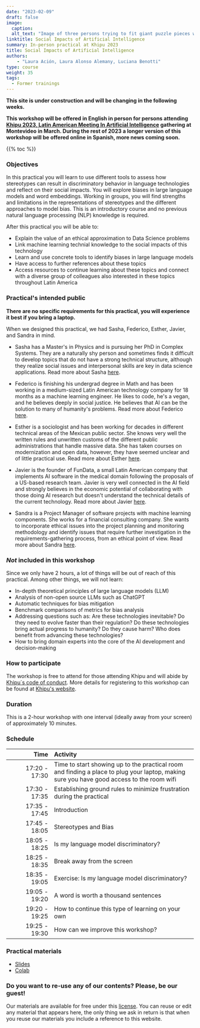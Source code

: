 ```yaml
---
date: "2023-02-09"
draft: false
image:
  caption: 
  alt_text: "Image of three persons trying to fit giant puzzle pieces with an exclamation and question marks on top"
linktitle: Social Impacts of Artificial Intelligence
summary: In-person practical at Khipu 2023 
title: Social Impacts of Artificial Intelligence
authors: 
    - "Laura Ación, Laura Alonso Alemany, Luciana Benotti"
type: course
weight: 35
tags:
  - Former trainings
---
```


**This site is under construction and will be changing in the following weeks.**

**This workshop will be offered in English in person for persons attending [Khipu 2023, Latin American Meeting In Artificial Intelligence](https://khipu.ai/) gathering at Montevideo in March. During the rest of 2023 a longer version of this workshop will be offered online in Spanish, more news coming soon.**

{{% toc %}}

### Objectives 

In this practical you will learn to use different tools to assess how stereotypes can result in discriminatory behavior in language technologies and reflect on their social impacts. You will explore biases in large language models and word embeddings. Working in groups, you will find strengths and limitations in the representations of stereotypes and the different approaches to model bias. This is an introductory course and no previous natural language processing (NLP) knowledge is required.

After this practical you will be able to: 
* Explain the value of an ethical approximation to Data Science problems
* Link machine learning technial knowledge to the social impacts of this technology
* Learn and use concrete tools to identify biases in large language models
* Have access to further references about these topics
* Access resources to continue learning about these topics and connect with a diverse group of colleagues also interested in these topics throughout Latin America

### Practical's intended public

**There are no specific requirements for this practical, you will experience it best if you bring a laptop.**

When we designed this practical, we had Sasha, Federico, Esther, Javier, and Sandra in mind.

* Sasha has a Master's in Physics and is pursuing her PhD in Complex Systems. They are a naturally shy person and sometimes finds it difficult to develop topics that do not have a strong technical structure, although they realize social issues and interpersonal skills are key in data science applications. Read more about Sasha [here](https://www.metadocencia.org/persona/sasha/).

* Federico is finishing his undergrad degree in Math and has been working in a medium-sized Latin American technology company for 18 months as a machine learning engineer. He likes to code, he's a vegan, and he believes deeply in social justice. He believes that AI can be the solution to many of humanity's problems. Read more about Federico [here](https://www.metadocencia.org/persona/federico/).

* Esther is a sociologist and has been working for decades in different technical areas of the Mexican public sector. She knows very well the written rules and unwritten customs of the different public administrations that handle massive data. She has taken courses on modernization and open data, however, they have seemed unclear and of little practical use. Read more about Esther [here](https://www.metadocencia.org/persona/esther/).

* Javier is the founder of FunData, a small Latin American company that implements AI software in the medical domain following the proposals of a US-based research team. Javier is very well connected in the AI field and strongly believes in the economic potential of collaborating with those doing AI research but doesn't understand the technical details of the current technology. Read more about Javier [here](https://www.metadocencia.org/persona/javier/).

* Sandra is a Project Manager of software projects with machine learning components. She works for a financial consulting company. She wants to incorporate ethical issues into the project planning and monitoring methodology and identify issues that require further investigation in the requirements-gathering process, from an ethical point of view. Read more about Sandra [here](https://www.metadocencia.org/persona/sandra/).

### _Not_ included in this workshop

Since we only have 2 hours, a lot of things will be out of reach of this practical. Among other things, we will not learn:

* In-depth theoretical principles of large language models (LLM)
* Analysis of non-open source LLMs such as ChatGPT
* Automatic techniques for bias mitigation
* Benchmark comparisons of metrics for bias analysis
* Addressing questions such as: Are these technologies inevitable? Do they need to evolve faster than their regulation? Do these technologies bring actual progress to humanity? Do they cause harm? Who does benefit from advancing these technologies?
* How to bring domain experts into the core of the AI development and decision-making

### How to participate 

The workshop is free to attend for those attending Khipu and will abide by [Khipu´s code of conduct](https://khipu.ai/conduct/). More details for registering to this workshop can be found at [Khipu's website](https://khipu.ai/).

### Duration

This is a 2-hour workshop with one interval (ideally away from your screen) of approximately 10 minutes.

### Schedule

| Time | Activity |
| ------:|:----------- |
|<img width="150"/>17:20 - 17:30| Time to start showing up to the practical room and finding a place to plug your laptop, making sure you have good access to the room wifi |
|17:30 - 17:35 | Establishing ground rules to minimize frustration during the practical |
|17:35 - 17:45 | Introduction |
|17:45 - 18:05 | Stereotypes and Bias |
|18:05 - 18:25 | Is my language model discriminatory? |
|18:25 - 18:35 | Break away from the screen |
|18:35 - 19:05 | Exercise: Is my language model discriminatory? |
|19:05 - 19:20 | A word is worth a thousand sentences |
|19:20 - 19:25| How to continue this type of learning on your own |
|19:25 - 19:30| How can we improve this workshop? |

### Practical materials

* [Slides](http://tiny.cc/KhipuSocialImpactsAI)
* [Colab](http://tiny.cc/colabKhipuSocialImpactsAI)

### Do you want to re-use any of our contents? Please, be our guest!

Our materials are available for free under this [license](https://creativecommons.org/licenses/by/4.0/deed.es). You can reuse or edit any material that appears here, the only thing we ask in return is that when you reuse our materials you include a reference to this website.

